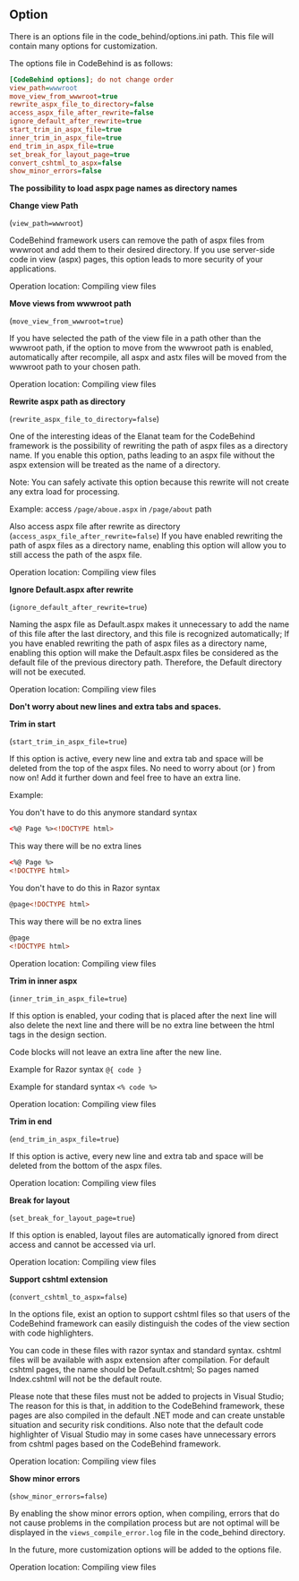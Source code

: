 ## Option

There is an options file in the code_behind/options.ini path. This file will contain many options for customization.

The options file in CodeBehind is as follows:

```ini
[CodeBehind options]; do not change order
view_path=wwwroot
move_view_from_wwwroot=true
rewrite_aspx_file_to_directory=false
access_aspx_file_after_rewrite=false
ignore_default_after_rewrite=true
start_trim_in_aspx_file=true
inner_trim_in_aspx_file=true
end_trim_in_aspx_file=true
set_break_for_layout_page=true
convert_cshtml_to_aspx=false
show_minor_errors=false
```

**The possibility to load aspx page names as directory names**

**Change view Path**

(`view_path=wwwroot`)

CodeBehind framework users can remove the path of aspx files from wwwroot and add them to their desired directory. If you use server-side code in view (aspx) pages, this option leads to more security of your applications.

Operation location: Compiling view files

**Move views from wwwroot path**

(`move_view_from_wwwroot=true`)

If you have selected the path of the view file in a path other than the wwwroot path, if the option to move from the wwwroot path is enabled, automatically after recompile, all aspx and astx files will be moved from the wwwroot path to your chosen path.

Operation location: Compiling view files

**Rewrite aspx path as directory**

(`rewrite_aspx_file_to_directory=false`)

One of the interesting ideas of the Elanat team for the CodeBehind framework is the possibility of rewriting the path of aspx files as a directory name. If you enable this option, paths leading to an aspx file without the aspx extension will be treated as the name of a directory.

Note: You can safely activate this option because this rewrite will not create any extra load for processing.

Example:
access `/page/aboue.aspx` in `/page/about` path

Also access aspx file after rewrite as directory
(`access_aspx_file_after_rewrite=false`)
If you have enabled rewriting the path of aspx files as a directory name, enabling this option will allow you to still access the path of the aspx file.

Operation location: Compiling view files

**Ignore Default.aspx after rewrite**

(`ignore_default_after_rewrite=true`)

Naming the aspx file as Default.aspx makes it unnecessary to add the name of this file after the last directory, and this file is recognized automatically; If you have enabled rewriting the path of aspx files as a directory name, enabling this option will make the Default.aspx files be considered as the default file of the previous directory path. Therefore, the Default directory will not be executed.

Operation location: Compiling view files

**Don't worry about new lines and extra tabs and spaces.**

**Trim in start**

(`start_trim_in_aspx_file=true`)

If this option is active, every new line and extra tab and space will be deleted from the top of the aspx files.
No need to worry about <!DOCTYPE html> (or <html>) from now on! Add it further down and feel free to have an extra line.

Example:

You don't have to do this anymore
standard syntax
```html
<%@ Page %><!DOCTYPE html>
```

This way there will be no extra lines
```html
<%@ Page %>
<!DOCTYPE html>
```

You don't have to do this in Razor syntax
```html
@page<!DOCTYPE html>
```

This way there will be no extra lines
```html
@page
<!DOCTYPE html>
```

Operation location: Compiling view files

**Trim in inner aspx**

(`inner_trim_in_aspx_file=true`)

If this option is enabled, your coding that is placed after the next line will also delete the next line and there will be no extra line between the html tags in the design section.

Code blocks will not leave an extra line after the new line.

Example for Razor syntax
`@{ code }`

Example for standard syntax
`<% code %>`

Operation location: Compiling view files

**Trim in end**

(`end_trim_in_aspx_file=true`)

If this option is active, every new line and extra tab and space will be deleted from the bottom of the aspx files.

Operation location: Compiling view files

**Break for layout**

(`set_break_for_layout_page=true`)

If this option is enabled, layout files are automatically ignored from direct access and cannot be accessed via url.

Operation location: Compiling view files

**Support cshtml extension**

(`convert_cshtml_to_aspx=false`)

In the options file, exist an option to support cshtml files so that users of the CodeBehind framework can easily distinguish the codes of the view section with code highlighters.

You can code in these files with razor syntax and standard syntax.
cshtml files will be available with aspx extension after compilation.
For default cshtml pages, the name should be Default.cshtml; So pages named Index.cshtml will not be the default route.

Please note that these files must not be added to projects in Visual Studio; The reason for this is that, in addition to the CodeBehind framework, these pages are also compiled in the default .NET mode and can create unstable situation and security risk conditions.
Also note that the default code highlighter of Visual Studio may in some cases have unnecessary errors from cshtml pages based on the CodeBehind framework.

Operation location: Compiling view files

**Show minor errors**

(`show_minor_errors=false`)

By enabling the show minor errors option, when compiling, errors that do not cause problems in the compilation process but are not optimal will be displayed in the `views_compile_error.log` file in the code_behind directory.

In the future, more customization options will be added to the options file.

Operation location: Compiling view files
